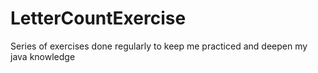 # LetterCountExercise
Series of exercises done regularly to keep me practiced and deepen my java knowledge
